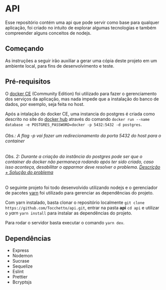 # API

Esse repositório contém uma api que pode servir como base para qualquer aplicação, foi criado no intuito de explorar algumas tecnologias e também compreender alguns conceitos de nodejs.

## Começando

As instruções a seguir irão auxiliar a gerar uma cópia deste projeto em um ambiente local, para fins de desenvolvimento e teste.

## Pré-requisitos

O [docker CE](https://docs.docker.com/install/linux/docker-ce/debian/) (Community Edition) foi utilizado para fazer o gerenciamento dos serviços da aplicação, mas nada impede que a instalação do banco de dados, por exemplo, seja feita no host.

Após a intalação do docker CE, uma instancia do postgres é criada como descrito no site do [docker hub](https://hub.docker.com/_/postgres) através do comando `docker run --name database -e POSTGRES_PASSWORD=docker -p 5432:5432 -d postgres`.

###### Obs.: A flag -p vai fazer um redirecionamento da porta 5432 do host para o container

###### Obs. 2: Durante a criação da instância do postgres pode ser que o container do docker não permaneça rodando após ter sido criado, caso isso aconteça, desabilitar o _apparmor_ deve resolver o problema. [Descrição + Solução do problema](https://stackoverflow.com/questions/57873532/unable-to-start-docker-container-docker-ps-a-status-exited-1)

O seguinte projeto foi todo desenvolvido utilizando nodejs e o gerenciador de pacotes [yarn](https://yarnpkg.com/lang/en/) foi utilizado para gerenciar as dependências do projeto.

Com yarn instalado, basta clonar o repositório localmente `git clone https://github.com/Tocchetto/api.git`, entrar na pasta **api** `cd api` e utilizar o _yarn_ `yarn install` para instalar as dependências do projeto.

Para rodar o servidor basta executar o comando `yarn dev`.

## Dependências

- Express
- Nodemon
- Sucrase
- Sequelize
- Eslint
- Prettier
- Bcryptsjs
